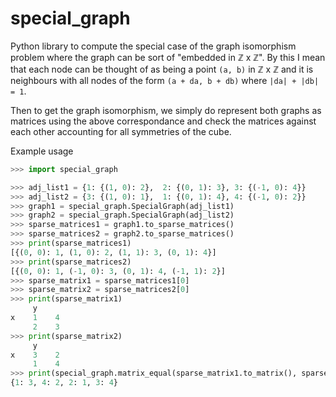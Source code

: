 # special_graph
Python library to compute the special case of the graph isomorphism problem where the graph can be 
sort of "embedded in ℤ x ℤ". By this I mean that each node can be thought of as being a point `(a, b)` in ℤ x ℤ
and it is neighbours with all nodes of the form `(a + da, b + db)` where `|da| + |db| = 1`.

Then to get the graph isomorphism, we simply do represent both graphs as matrices using the above correspondance and 
check the matrices against each other accounting for all symmetries of the cube.

Example usage
```python
>>> import special_graph

>>> adj_list1 = {1: {(1, 0): 2},  2: {(0, 1): 3}, 3: {(-1, 0): 4}}
>>> adj_list2 = {3: {(1, 0): 1},  1: {(0, 1): 4}, 4: {(-1, 0): 2}}
>>> graph1 = special_graph.SpecialGraph(adj_list1)
>>> graph2 = special_graph.SpecialGraph(adj_list2)
>>> sparse_matrices1 = graph1.to_sparse_matrices()
>>> sparse_matrices2 = graph2.to_sparse_matrices()
>>> print(sparse_matrices1)
[{(0, 0): 1, (1, 0): 2, (1, 1): 3, (0, 1): 4}]
>>> print(sparse_matrices2)
[{(0, 0): 1, (-1, 0): 3, (0, 1): 4, (-1, 1): 2}]
>>> sparse_matrix1 = sparse_matrices1[0]
>>> sparse_matrix2 = sparse_matrices2[0]
>>> print(sparse_matrix1)
     y     
x    1    4
     2    3
>>> print(sparse_matrix2)
     y    
x    3    2
     1    4
>>> print(special_graph.matrix_equal(sparse_matrix1.to_matrix(), sparse_matrix2.to_matrix()))
{1: 3, 4: 2, 2: 1, 3: 4}
```
